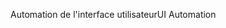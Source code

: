 <span data-ttu-id="0be3e-101">Automation de l'interface utilisateur</span><span class="sxs-lookup"><span data-stu-id="0be3e-101">UI Automation</span></span>